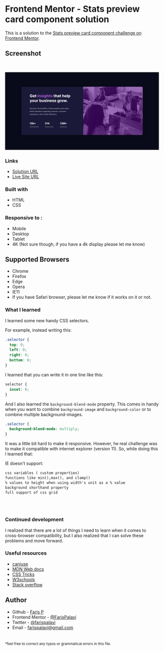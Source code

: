 # Frontend Mentor - Stats preview card component solution

This is a solution to the [Stats preview card component challenge on Frontend Mentor](https://www.frontendmentor.io/challenges/stats-preview-card-component-8JqbgoU62).

## Screenshot

<br>

![screenshot of the stats preview card component](./images/project-screenshot.png)

### Links

- [Solution URL](https://www.frontendmentor.io/solutions/added-some-animations-and-hover-effects-rPCPudci2)
- [Live Site URL](https://farispalayi.github.io/Stats_preview_card/index.html)

### Built with

- HTML
- CSS

### Responsive to :

- Mobile
- Desktop
- Tablet
- 4K (Not sure though, if you have a 4k display please let me know)

## Supported Browsers

- Chrome
- Firefox
- Edge
- Opera
- IE11
- If you have Safari browser, please let me know if it works on it or not.

### What I learned

I learned some new handy CSS selectors.

For example, instead writing this:

```css
.selector {
  top: 0;
  left: 0;
  right: 0;
  bottom: 0;
}
```

I learned that you can write it in one line like this:

```css
selector {
  inset: 0;
}
```

And I also learned the `background-blend-mode` property. This comes in handy when you want to combine `background-image` and `background-color` or to combine multiple background-images.

```css
.selector {
  background-blend-mode: multiply;
}
```

It was a little bit hard to make it responsive. However, he real challenge was to make it compatible with internet explorer (version 11). So, while doing this I learned that:

IE doesn't support:

```
css variables ( custom properties)
functions like min(),max(), and clamp()
% values to height when using width's unit as a % value
background shorthand property
full support of css grid
```

<br><br>

### Continued development

I realized that there are a lot of things I need to learn when it comes to cross-browser compatibility, but I also realized that I can solve these problems and move forward.

### Useful resources

- [caniuse](https://www.caniuse.com)
- [MDN Web docs](https://developer.mozilla.org/en-US/)
- [CSS Tricks](https://css-tricks.com/)
- [W3schools](w3schools.com/)
- [Stack overflow](<[w3schools.com/](https://stackoverflow.com/)>)

## Author

- Github - [Faris P](https://www.github.com/FarisPalayi)
- Frontend Mentor - [@FarisPalayi](https://www.frontendmentor.io/profile/FarisPalayi)
- Twitter - [@farispalayi](https://www.twitter.com/farispalayi)
- Email - [farispalayi@gmail.com](mailto:farispalayi@gmail.com)

<br>
<sub>*feel free to correct any typos or grammatical errors in this file.</sub>
